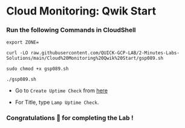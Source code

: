 # Cloud Monitoring: Qwik Start

### Run the following Commands in CloudShell

```
export ZONE=
```

```
curl -LO raw.githubusercontent.com/QUICK-GCP-LAB/2-Minutes-Labs-Solutions/main/Cloud%20Monitoring%20Qwik%20Start/gsp089.sh

sudo chmod +x gsp089.sh

./gsp089.sh
```

- Go to `Create Uptime Check` from [here](https://console.cloud.google.com/monitoring/uptime/create?)

- For Title, type `Lamp Uptime Check`.

### Congratulations 🎉 for completing the Lab !

